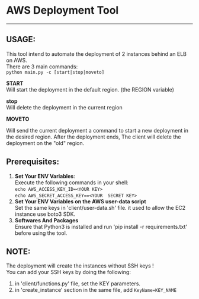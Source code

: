 AWS Deployment Tool
===================================
* * *

USAGE:
------------------------------
This tool intend to automate the deployment of 2 instances behind an ELB on AWS.  
There are 3 main commands:  
`python main.py -c [start|stop|moveto]`
  
__START__   
Will start the deployment in the default region. (the REGION variable)
  
__stop__   
Will delete the deployment in the current region  

__MOVETO__  

Will send the current deployment a command to start a new deployment in the desired region.
After the deployment ends, The client will delete the deployment on the "old" region.


 


Prerequisites:
------------------------------  
1. **Set Your ENV Variables**:    
Execute the following commands in your shell:   
`echo AWS_ACCESS_KEY_ID=<YOUR KEY>`  
`echo AWS_SECRET_ACCESS_KEY==<YOUR  SECRET KEY>`
2. **Set Your ENV Variables on the AWS user-data script**  
Set the same keys in 'client/user-data.sh' file. it used to allow the EC2 instance use boto3 SDK.  
3. **Softwares And Packages**  
Ensure that Python3 is installed and run 'pip install -r requirements.txt' before using the tool.  

NOTE:
------------------------------   
The deployment will create the instances without SSH keys !  
You can add your SSH keys by doing the following:
1. in 'client/functions.py' file, set the KEY parameters.
2. in 'create_instance' section in the same file, add `KeyName=KEY_NAME`
 

